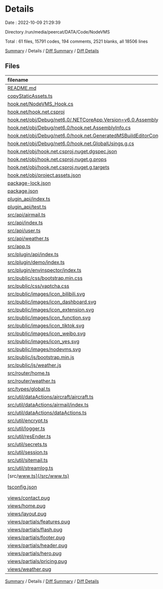 # Details

Date : 2022-10-09 21:29:39

Directory /run/media/peercat/DATA/Code/NodeVMS

Total : 61 files,  15791 codes, 194 comments, 2521 blanks, all 18506 lines

[Summary](results.md) / Details / [Diff Summary](diff.md) / [Diff Details](diff-details.md)

## Files
| filename | language | code | comment | blank | total |
| :--- | :--- | ---: | ---: | ---: | ---: |
| [README.md](/README.md) | Markdown | 24 | 0 | 12 | 36 |
| [copyStaticAssets.ts](/copyStaticAssets.ts) | TypeScript | 4 | 1 | 1 | 6 |
| [hook.net/NodeVMS_Hook.cs](/hook.net/NodeVMS_Hook.cs) | C# | 16 | 2 | 1 | 19 |
| [hook.net/hook.net.csproj](/hook.net/hook.net.csproj) | XML | 7 | 0 | 3 | 10 |
| [hook.net/obj/Debug/net6.0/.NETCoreApp,Version=v6.0.AssemblyAttributes.cs](/hook.net/obj/Debug/net6.0/.NETCoreApp,Version=v6.0.AssemblyAttributes.cs) | C# | 3 | 1 | 1 | 5 |
| [hook.net/obj/Debug/net6.0/hook.net.AssemblyInfo.cs](/hook.net/obj/Debug/net6.0/hook.net.AssemblyInfo.cs) | C# | 9 | 9 | 5 | 23 |
| [hook.net/obj/Debug/net6.0/hook.net.GeneratedMSBuildEditorConfig.editorconfig](/hook.net/obj/Debug/net6.0/hook.net.GeneratedMSBuildEditorConfig.editorconfig) | Properties | 10 | 0 | 1 | 11 |
| [hook.net/obj/Debug/net6.0/hook.net.GlobalUsings.g.cs](/hook.net/obj/Debug/net6.0/hook.net.GlobalUsings.g.cs) | C# | 7 | 1 | 1 | 9 |
| [hook.net/obj/hook.net.csproj.nuget.dgspec.json](/hook.net/obj/hook.net.csproj.nuget.dgspec.json) | JSON | 66 | 0 | 0 | 66 |
| [hook.net/obj/hook.net.csproj.nuget.g.props](/hook.net/obj/hook.net.csproj.nuget.g.props) | XML | 15 | 0 | 0 | 15 |
| [hook.net/obj/hook.net.csproj.nuget.g.targets](/hook.net/obj/hook.net.csproj.nuget.g.targets) | XML | 2 | 0 | 0 | 2 |
| [hook.net/obj/project.assets.json](/hook.net/obj/project.assets.json) | JSON | 71 | 0 | 0 | 71 |
| [package-lock.json](/package-lock.json) | JSON | 4,105 | 0 | 1 | 4,106 |
| [package.json](/package.json) | JSON | 57 | 0 | 1 | 58 |
| [plugin_api/index.ts](/plugin_api/index.ts) | TypeScript | 33 | 20 | 7 | 60 |
| [plugin_api/test.ts](/plugin_api/test.ts) | TypeScript | 2 | 0 | 0 | 2 |
| [src/api/airmail.ts](/src/api/airmail.ts) | TypeScript | 32 | 5 | 5 | 42 |
| [src/api/index.ts](/src/api/index.ts) | TypeScript | 9 | 0 | 3 | 12 |
| [src/api/user.ts](/src/api/user.ts) | TypeScript | 127 | 3 | 5 | 135 |
| [src/api/weather.ts](/src/api/weather.ts) | TypeScript | 63 | 5 | 2 | 70 |
| [src/app.ts](/src/app.ts) | TypeScript | 34 | 5 | 5 | 44 |
| [src/plugin/api/index.ts](/src/plugin/api/index.ts) | TypeScript | 39 | 20 | 7 | 66 |
| [src/plugin/demo/index.ts](/src/plugin/demo/index.ts) | TypeScript | 1 | 0 | 2 | 3 |
| [src/plugin/envinspector/index.ts](/src/plugin/envinspector/index.ts) | TypeScript | 20 | 0 | 2 | 22 |
| [src/public/css/bootstrap.min.css](/src/public/css/bootstrap.min.css) | CSS | 10,308 | 8 | 2,356 | 12,672 |
| [src/public/css/vaptcha.css](/src/public/css/vaptcha.css) | CSS | 23 | 0 | 3 | 26 |
| [src/public/images/icon_bilibili.svg](/src/public/images/icon_bilibili.svg) | XML | 1 | 0 | 0 | 1 |
| [src/public/images/icon_dashboard.svg](/src/public/images/icon_dashboard.svg) | XML | 1 | 0 | 0 | 1 |
| [src/public/images/icon_extension.svg](/src/public/images/icon_extension.svg) | XML | 1 | 0 | 0 | 1 |
| [src/public/images/icon_function.svg](/src/public/images/icon_function.svg) | XML | 1 | 0 | 0 | 1 |
| [src/public/images/icon_tiktok.svg](/src/public/images/icon_tiktok.svg) | XML | 1 | 0 | 0 | 1 |
| [src/public/images/icon_weibo.svg](/src/public/images/icon_weibo.svg) | XML | 1 | 0 | 0 | 1 |
| [src/public/images/icon_yes.svg](/src/public/images/icon_yes.svg) | XML | 1 | 0 | 0 | 1 |
| [src/public/images/nodevms.svg](/src/public/images/nodevms.svg) | XML | 1 | 0 | 0 | 1 |
| [src/public/js/bootstrap.min.js](/src/public/js/bootstrap.min.js) | JavaScript | 1 | 6 | 0 | 7 |
| [src/public/js/weather.js](/src/public/js/weather.js) | JavaScript | 31 | 3 | 2 | 36 |
| [src/router/home.ts](/src/router/home.ts) | TypeScript | 6 | 0 | 3 | 9 |
| [src/router/weather.ts](/src/router/weather.ts) | TypeScript | 6 | 0 | 3 | 9 |
| [src/types/global.ts](/src/types/global.ts) | TypeScript | 80 | 0 | 10 | 90 |
| [src/util/dataActions/aircraft/aircraft.ts](/src/util/dataActions/aircraft/aircraft.ts) | TypeScript | 29 | 0 | 4 | 33 |
| [src/util/dataActions/airmail/index.ts](/src/util/dataActions/airmail/index.ts) | TypeScript | 75 | 1 | 6 | 82 |
| [src/util/dataActions/dataActions.ts](/src/util/dataActions/dataActions.ts) | TypeScript | 28 | 3 | 12 | 43 |
| [src/util/encrypt.ts](/src/util/encrypt.ts) | TypeScript | 15 | 8 | 0 | 23 |
| [src/util/logger.ts](/src/util/logger.ts) | TypeScript | 14 | 0 | 5 | 19 |
| [src/util/resEnder.ts](/src/util/resEnder.ts) | TypeScript | 19 | 0 | 0 | 19 |
| [src/util/secrets.ts](/src/util/secrets.ts) | TypeScript | 32 | 0 | 6 | 38 |
| [src/util/session.ts](/src/util/session.ts) | TypeScript | 18 | 0 | 1 | 19 |
| [src/util/sitemail.ts](/src/util/sitemail.ts) | TypeScript | 23 | 1 | 2 | 26 |
| [src/util/streamlog.ts](/src/util/streamlog.ts) | TypeScript | 26 | 3 | 4 | 33 |
| [src/www.ts](/src/www.ts) | TypeScript | 10 | 0 | 3 | 13 |
| [tsconfig.json](/tsconfig.json) | JSON with Comments | 22 | 80 | 9 | 111 |
| [views/contact.pug](/views/contact.pug) | Pug | 24 | 0 | 3 | 27 |
| [views/home.pug](/views/home.pug) | Pug | 7 | 0 | 1 | 8 |
| [views/layout.pug](/views/layout.pug) | Pug | 19 | 8 | 5 | 32 |
| [views/partials/features.pug](/views/partials/features.pug) | Pug | 17 | 0 | 0 | 17 |
| [views/partials/flash.pug](/views/partials/flash.pug) | Pug | 18 | 0 | 1 | 19 |
| [views/partials/footer.pug](/views/partials/footer.pug) | Pug | 16 | 0 | 2 | 18 |
| [views/partials/header.pug](/views/partials/header.pug) | Pug | 19 | 0 | 1 | 20 |
| [views/partials/hero.pug](/views/partials/hero.pug) | Pug | 9 | 0 | 1 | 10 |
| [views/partials/pricing.pug](/views/partials/pricing.pug) | Pug | 103 | 0 | 11 | 114 |
| [views/weather.pug](/views/weather.pug) | Pug | 29 | 1 | 2 | 32 |

[Summary](results.md) / Details / [Diff Summary](diff.md) / [Diff Details](diff-details.md)